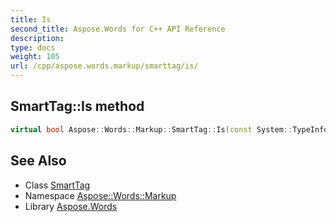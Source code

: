 ```yaml
---
title: Is
second_title: Aspose.Words for C++ API Reference
description: 
type: docs
weight: 105
url: /cpp/aspose.words.markup/smarttag/is/
---
```

## SmartTag::Is method




```cpp
virtual bool Aspose::Words::Markup::SmartTag::Is(const System::TypeInfo &target) const override
```

## See Also

* Class [SmartTag](../)
* Namespace [Aspose::Words::Markup](../../)
* Library [Aspose.Words](../../../)
